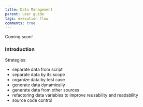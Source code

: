```yaml
---
title: Data Management
parent: user guide
tags: execution flow
comments: true
---
```


Coming soon!

### Introduction
Strategies:
- separate data from script
- separate data by its scope
- organize data by test case
- generate data dynamically
- generate data from other sources
- refactoring data variables to improve reusability and readability
- source code control

[//]: # (### Separate Data from Script)

[//]: # (### Separate Data by Its Scope)

[//]: # (### Organize Data by Test Case)

[//]: # (### Generate Data Dynamically)

[//]: # (### Generate Data from Other Sources)

[//]: # (### Refactor Data Variables)

[//]: # (#### Source Code Control)
